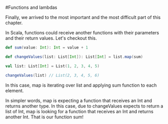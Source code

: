 #Functions and lambdas

Finally, we arrived to the most important and the most difficult part of this 
chapter.

In Scala, functions could receive another functions with their parameters and
their return values. Let's checkout this.

```scala
def sum(value: Int): Int = value + 1

def changeValues(list: List[Int]): List[Int] = list.map(sum)

val list: List[Int] = List(1, 2, 3, 4, 5)

changeValues(list) // List(2, 3, 4, 5, 6)
```

In this case, map is iterating over list and applying sum function to each element.

In simpler words, map is expecting a function that receives an Int and returns
another type. In this case, due to changeValues expects to return a list of Int,
map is looking for a function that receives an Int and returns another Int.
That is our function sum!
